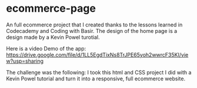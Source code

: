 # ecommerce-page

An full ecommerce project that I created thanks to the lessons learned in Codecademy and Coding with Basir. The design of the home page is a design made by a Kevin Powel turotial.

Here is a video Demo of the app: https://drive.google.com/file/d/1LL5EgdTixNs8TrJPE65yoh2wwrcF35KI/view?usp=sharing

The challenge was the following:
I took this html and CSS project I did with a Kevin Powel tutorial and turn it into a responsive, full ecommerce website.
